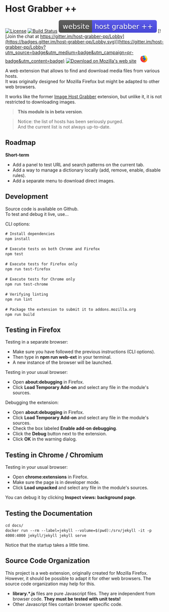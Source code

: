 # Host Grabber ++
[![License](https://img.shields.io/github/license/mashape/apistatus.svg)]()
[![Build Status](https://travis-ci.org/rhadamanthe/host-grabber-pp.svg?branch=master)](https://travis-ci.org/rhadamanthe/host-grabber-pp)
[![Web site](docs/assets/images/badge.svg)](https://rhadamanthe.github.io/host-grabber-pp)
[![Join the chat at https://gitter.im/host-grabber-pp/Lobby](https://badges.gitter.im/host-grabber-pp/Lobby.svg)](https://gitter.im/host-grabber-pp/Lobby?utm_source=badge&utm_medium=badge&utm_campaign=pr-badge&utm_content=badge)
[![Download on Mozilla's web site](https://img.shields.io/badge/install%20from-mozilla-%23ffd935.svg)](https://addons.mozilla.org/fr/firefox/addon/host-grabber-pp/)
&nbsp; [![Firefox](docs/assets/images/firefox_x24.png)]()

A web extension that allows to find and download media files from various hosts.  
It was originally designed for Mozilla Firefox but might be adapted to other web browsers.

It works like the former [Image Host Grabber](https://addons.mozilla.org/fr/firefox/addon/imagehost-grabber/)
extension, but unlike it, it is not restricted to downloading images.

> **This module is in beta version**.

> Notice: the list of hosts has been seriously purged.  
> And the current list is not always up-to-date.


## Roadmap

**Short-term**

* Add a panel to test URL and search patterns on the current tab.
* Add a way to manage a dictionary locally (add, remove, enable, disable rules).
* Add a separate menu to download direct images.


## Development

Source code is available on Github.  
To test and debug it live, use...

CLI options:

```properties
# Install dependencies
npm install

# Execute tests on both Chrome and Firefox
npm test

# Execute tests for Firefox only
npm run test-firefox

# Execute tests for Chrome only
npm run test-chrome

# Verifying linting
npm run lint

# Package the extension to submit it to addons.mozilla.org
npm run build
```


## Testing in Firefox

Testing in a separate browser:

* Make sure you have followed the previous instructions (CLI options).
* Then type in **npm run web-ext** in your terminal.
* A new instance of the browser will be launched.

Testing in your usual browser:

* Open **about:debugging** in Firefox.
* Click **Load Temporary Add-on** and select any file in the module's sources.

Debugging the extension:

* Open **about:debugging** in Firefox.
* Click **Load Temporary Add-on** and select any file in the module's sources.
* Check the box labeled **Enable add-on debugging**.
* Click the **Debug** button next to the extension.
* Click **OK** in the warning dialog.


## Testing in Chrome / Chromium

Testing in your usual browser:

* Open **chrome:extensions** in Firefox.
* Make sure the page is in developer mode.
* Click **Load unpacked** and select any file in the module's sources.

You can debug it by clicking **Inspect views: background page**.


## Testing the Documentation

```
cd docs/
docker run --rm --label=jekyll --volume=$(pwd):/srv/jekyll -it -p 4000:4000 jekyll/jekyll jekyll serve
```

Notice that the startup takes a little time.


## Source Code Organization

This project is a web extension, originally created for Mozilla Firefox.  
However, it should be possible to adapt it for other web browsers. The source code organization
may help for this.

* **library.\*.js** files are pure Javascript files. They are independent from browser code. **They must be tested with unit tests!**
* Other Javascript files contain browser specific code.
